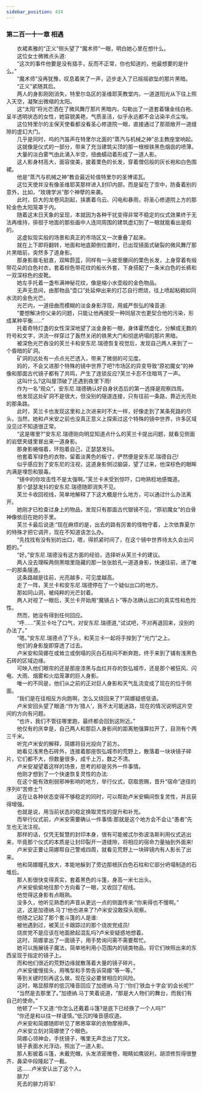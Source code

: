 ```yaml
---
sidebar_position: 434
---
```

### 第二百一十一章 相遇  


　　衣裙素雅的“正义”侧头望了“魔术师”一眼，明白她心里在想什么。  
　　这位女士微微点头道:  
　　“这次的事件他要是没有插手，反而不正常，你也知道的，他最想要的是什么。”  
　　“魔术师”没再犹豫，叹息着笑了一声，迈步走入了已摇摇欲坠的那片黑暗。  
　　“正义”紧随其后。  
　　两人的身影刚刚消失，特里尔岛区的圣维耶芙教堂内，一道道阳光从下往上照入天空，凝聚出微缩的太阳。  
　　这“太阳”将光芒洒在了微风舞厅那片黑暗内，勾勒出了一道套着镶金线白袍、呈半透明状态的女性，她容貌美艳，气质圣洁，似乎永远都不会沾染半点尘埃。  
　　这位特里尔的主保天使看都没看圣心修道院一眼，直接通过了那扇敞开一道缝隙的虚幻大门。  
　　几乎是同时，呜的汽笛声在特里尔北面的“蒸汽与机械之神”总主教座堂响起。  
　　这就像是仪式的一部分，带来了充当建筑尖顶的那一根根铁黑色烟囱的喷薄。  
　　大量的淡白雾气由此涌入半空，扭曲蠕动着形成了一道人影。  
　　这人影身材高大，面容俊美，披着栗色的长发，穿着僧侣般的灰长袍和白色围裙。  
　　他是“蒸汽与机械之神”教会最近轮值特里尔的圣博诺瓦。  
　　这位天使并没有像圣维耶芙那样进入封印内部，而是留在了空中，防备着别的意外，比如，“玫瑰学派”那个神孽的来袭。  
　　此时，巨大的龙卷风刮起，挟裹着乌云、闪电和暴雨，将圣心修道院上方的那轮金色太阳笼罩于内。  
　　随着这末日天象的呈现，本就因为各种干扰变得非常不稳定的仪式效果终于无法再维持，徘徊于地面的那些画中人连同周围的建筑虚幻到了一眼就能看出是假的。  
　　这虚拟现实般的场景和真正的市场区又一次重叠了起来。  
　　就在上下即将翻转，地面和地底颠倒位置时，已出现镜面式破裂的微风舞厅那片黑暗前，突然多了道身影。  
　　那身影眉毛挺直，双眸蔚蓝，同样有一头披至腰间的栗色长发，上身穿着有缎带花朵的白色衬衣，套着棕色带花纹的船长外套，下身搭配了一条米白色的长裤和一双深棕色的皮靴。  
　　她左手托着一盏布满神秘花纹，像是缩小水壶般的金色物品。  
　　无声无息间，由那物品“壶口”处延伸出来的灯芯自行燃烧，往上喷起粘稠如同水流的金色光芒。  
　　光芒内，一道扭曲而模糊的淡金身影浮现，用威严恢弘的嗓音道:  
　　“要想解决你父亲的问题，只能让他再接受一种同层次也更契合他的污染，形成某种平衡......”  
　　托着奇特灯盏的女性深深地望了淡金身影一眼，身体霍然虚化，分解成无数的符号和文字，洪流一样穿过了轰然关闭的铁黑大门和彻底坍塌的那片黑暗。  
　　被深色光芒吞没的芙兰卡和安东尼.瑞德恢复视觉后，发现自己两人来到了一个昏暗的矿洞。  
　　矿洞的远处有一点点光芒透入，带来了微弱的可见度。  
　　妈的，不会又进那个特殊的镜中世界了吧?市场区的异变导致“原初魔女”的神像和那面古代镜子都有了共鸣，产生了连锁反应?芙兰卡忍不住暗骂了一声。  
　　这叫什么?这叫屋顶破了还遇到夜里下雨!  
　　作为一名“观众”，安东尼.瑞德确认好自身状态后的第一选择是观察四周。  
　　他发现这处矿洞不是很大，但没别的隧道连接，只有往前一条路，靠近光亮处的那条路。  
　　此时，芙兰卡也发现这里和上次进来时不太一样，好像走到了某条死路的尽头，当然，她和卢米安之前也没真正意义上探索过这个特殊的镜中世界，许多区域没见过不知道很正常。  
　　“这是哪里?”安东尼.瑞德刚向明显知道点什么的芙兰卡提出问题，就看见侧面的岩壁夹缝里冒出来一道身影。  
　　那身影蜷缩着，环抱着自己，正瑟瑟发抖。  
　　他套着军绿色的衣物，留着淡黄色的板寸，俨然便是安东尼.瑞德自己!  
　　似乎感应到了安东尼的注视，这道身影侧过脑袋，望了过来，他深棕色的眼眸内满是埋怨和狠毒。  
　　“镜中的你攻击性不是太强啊。”芙兰卡未受到惊吓，口吻熟稔地感慨道。  
　　那个瑟瑟发抖的安东尼.瑞德随即消失不见。  
　　芙兰卡收回视线，简单地解释了下这大概是什么地方，可以通过什么办法离开。  
　　她刚才已检查过身上的物品，发现只有那面古代银镜不见，“原初魔女”的白骨神像依旧在她的手里。  
　　芙兰卡最后说道:“现在麻烦的是，出去的路有厉害的怪物守着，上次依靠夏尔的特殊才把它调开，现在不知道该怎么办。  
　　“先找找有没有别的出口，嗯，得抓紧时间了，在这个镜中世界待太久会出问题的。”  
　　“好。”安东尼.瑞德没有这方面的经验，选择听从芙兰卡的建议。  
　　两人没去理睬两侧黑暗里隐藏的那一张张脸孔一道道身影，快速往前，进了唯一的那条隧道。  
　　这条路越是往前，光亮越多，可见度越高。  
　　走了一阵，芙兰卡和安东尼.瑞德停在了一个疑似出口的地方。  
　　那如同山洞，被纯粹的光芒封着。  
　　两人对视了一眼后，芙兰卡开始用“魔镜占卜”等办法确认出口的真实性和危险性。  
　　然而，她没有得到任何回应。  
　　“呼……”芙兰卡吐了口气，对安东尼.瑞德道,“试试吧，不对再退回来，没别的办法了。”  
　　“嗯。”安东尼.瑞德点了下头，和芙兰卡一起将手按到了“光门”之上。  
　　他们的身影旋即穿透了过去。  
　　卢米安和简娜在或耸立或倒塌的灰白石柱间不断奔跑，终于来到了铺有浅黑色石砖的区域边缘。  
　　可映入他们眼帘的还是那座漆黑与血红并存的恢弘城市，还是那个被狂风、闪电、大雨、烟雾和火焰笼罩的巨人身影。  
　　唯一的不同是，他们从之前的正对巨人身影和天气乱流变成了现在的位于侧面。  
　　“我们是在往相反方向跑啊，怎么又绕回来了?”简娜疑惑低语。  
　　卢米安回头望了眼道:“作为‘猎人’，我不太可能迷路，现在的情况说明这片空间的方向有问题。  
　　“也许，我们不管往哪里跑，最终都会回到这附近。”  
　　他仅有的庆幸是，自己两人和那巨人身影间的距离勉强算拉开了，目测有个两三千米。  
　　听完卢米安的解释，简娜将目光投向了前方。  
　　她看见浅黑色石砖外，连接着那座恢弘城市的荒野上，散落着一块块镜子碎片，它们都不大，但数量很多，成千上万，数之不清。  
　　卢米安凝望着这样的场景，思考的却是另外一件事情。  
　　他刚才想到了一个快速恢复灵性的办法:  
　　在这个能有效削弱邪神影响的地方，举行仪式，窃取恩赐，晋升“宿命”途径的序列6“苦修士”!  
　　这在让各种状态变得不够稳定的同时，可以帮助卢米安瞬间恢复灵性，并且获得增强。  
　　也就是说，用当前状态的稳定换取灵性的提升和补充。  
　　而举行仪式前，卢米安需要确认一件事情:那就是这个地方会不会让“愚者”先生也无法注视。  
　　那样的话，仅凭无智慧的封印本身，很有可能被忒尔弥波洛斯利用仪式逃出来，毕竟那个仪式的本质是让封印裂开一道缝隙，将相应的宿命力量抽到外面来!  
　　卢米安正要让简娜帮自己警戒四周，就看见荒野上一块碎镜内有人影长了出来。  
　　他和简娜瞳孔放大，本能地躲到了旁边那根灰白色石柱和它部分坍塌制造的石堆后。  
　　那人影很快变得真实，套着黑色的斗篷，身高一米七出头。  
　　卢米安偷偷地往那个方向看了一眼，又收回了视线。  
　　他觉得这身影有点眼熟。  
　　没多久，他听见熟悉的声音从更远一点的侧面传来:“你来得也不慢啊。”  
　　这，这是加德纳.马丁!他也进来了?卢米安没敢探头观察。  
　　他随之记起了那个套斗篷的人是谁:  
　　被他遇到过，被芙兰卡跟踪过的那个烧炭党成员!  
　　烧炭党不是应该在地面掀起混乱吗?卢米安疑惑地想着。  
　　这时，简娜拿出了一面镜子，用手势询问需不需要帮忙。  
　　她可以施展镜子魔法，简单地利用小范围内的镜类物品，将它们映照出来的东西呈现于指定的镜子上。  
　　而和他们很近的荒野边缘就散落着大量的镜子碎片。  
　　卢米安缓慢摇头，用嘴型和手势告诉简娜“等一等。”  
　　等到关键时刻再这么做，现在没必要冒相应的风险。  
　　这时，略显醇厚的低沉嗓音回应了加德纳.马丁:“你们‘铁血十字会’的会长呢?”  
　　“当然是去那里了。”加德纳.马丁笑着说道，“那是大人物们的舞台，而我们有自己的使命。”  
　　他顿了一下又道:“你怎么还戴着斗篷?是底下已经换了一个人吗?”  
　　“你还是和以往一样谨慎。”低沉的嗓音感叹道。  
　　卢米安和简娜随即听见了窸窸窣窣的衣物摩擦声。  
　　卢米安立刻对简娜使了个眼色。  
　　简娜心领神会，手抚镜子，嘴里无声念出了咒文。  
　　镜子表面水光浮动，照出了一道人影。  
　　那人影披着斗篷，未戴兜帽，头发浓密微卷，眼睛如鹰锐利，胡须修剪得很整齐，鼻梁中段隆起了一截。  
　　这…...卢米安认出了这个人。  
　　腓力!  
　　死去的腓力将军!  
